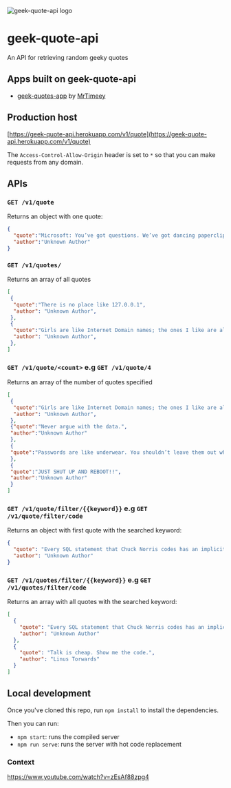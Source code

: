 
![geek-quote-api logo](https://github.com/FotieMConstant/geek-quote-api/blob/main/logo.png)
# geek-quote-api
An API for retrieving random geeky quotes

## Apps built on geek-quote-api

- <a href="https://mrtimeey.github.io/geek-quotes-app/">geek-quotes-app</a> by <a href="https://github.com/MrTimeey/">MrTimeey</a> 

## Production host

[https://geek-quote-api.herokuapp.com/v1/quote](https://geek-quote-api.herokuapp.com/v1/quote)

The `Access-Control-Allow-Origin` header is set to `*` so that you can make requests from any domain.

## APIs

### `GET /v1/quote`

Returns an object with one quote:

```json
{
  "quote":"Microsoft: You’ve got questions. We’ve got dancing paperclips.",
  "author":"Unknown Author"
}
```

### `GET /v1/quotes/`

Returns an array of all quotes

```json
[
 {
  "quote":"There is no place like 127.0.0.1",
  "author": "Unknown Author",
 },
 {
  "quote":"Girls are like Internet Domain names; the ones I like are already taken.",
  "author": "Unknown Author",
 },
]
```

### `GET /v1/quote/<count>` e.g `GET /v1/quote/4`

Returns an array of the number of quotes specified

```json
[
 {
  "quote":"Girls are like Internet Domain names; the ones I like are already taken.",
  "author": "Unknown Author",
 },
 {"quote":"Never argue with the data.",
 "author":"Unknown Author"
 },
 {
 "quote":"Passwords are like underwear. You shouldn’t leave them out where people can see them. You should change them regularly. And you shouldn’t loan them out to strangers.","author":"Unknown Author"
 },
 {
 "quote":"JUST SHUT UP AND REBOOT!!",
 "author":"Unknown Author"
 }
]
```

### `GET /v1/quote/filter/{{keyword}}` e.g `GET /v1/quote/filter/code`

Returns an object with first quote with the searched keyword:

```json
{
  "quote": "Every SQL statement that Chuck Norris codes has an implicit 'COMMIT' in its end.",
  "author": "Unknown Author"
}
```

### `GET /v1/quotes/filter/{{keyword}}` e.g `GET /v1/quotes/filter/code`

Returns an array with all quotes with the searched keyword:

```json
[
  {
    "quote": "Every SQL statement that Chuck Norris codes has an implicit 'COMMIT' in its end.",
    "author": "Unknown Author"
  },
  {
    "quote": "Talk is cheap. Show me the code.",
    "author": "Linus Torwards"
  }
]
```

## Local development

Once you've cloned this repo, run `npm install` to install the dependencies.

Then you can run:

* `npm start`: runs the compiled server
* `npm run serve`: runs the server with hot code replacement

### Context
https://www.youtube.com/watch?v=zEsAf88zpg4

